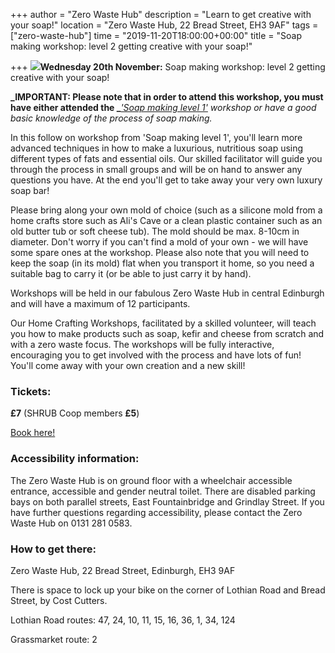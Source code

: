+++
author = "Zero Waste Hub"
description = "Learn to get creative with your soap!"
location = "Zero Waste Hub, 22 Bread Street, EH3 9AF"
tags = ["zero-waste-hub"]
time = "2019-11-20T18:00:00+00:00"
title = "Soap making workshop: level 2 getting creative with your soap!"

+++
**![](https://res.cloudinary.com/shrub-co-op/image/upload/v1571525055/shrubcoop.org/media/72676434_3703518886340371_6019844656202776576_n_sixocl.jpg)Wednesday 20th November:** Soap making workshop: level 2 getting creative with your soap!

**_IMPORTANT: Please note that in order to attend this workshop, you must have either attended the _**[_'Soap making level 1'_](https://www.shrubcoop.org/events/soap-making-workshop-level-1-making-a-basic-soap/) _workshop or have a good basic knowledge of the process of soap making._

In this follow on workshop from 'Soap making level 1', you'll learn more advanced techniques in how to make a luxurious, nutritious soap using different types of fats and essential oils. Our skilled facilitator will guide you through the process in small groups and will be on hand to answer any questions you have. At the end you'll get to take away your very own luxury soap bar!

Please bring along your own mold of choice (such as a silicone mold from a home crafts store such as Ali's Cave or a clean plastic container such as an old butter tub or soft cheese tub). The mold should be max. 8-10cm in diameter. Don't worry if you can't find a mold of your own - we will have some spare ones at the workshop. Please also note that you will need to keep the soap (in its mold) flat when you transport it home, so you need a suitable bag to carry it (or be able to just carry it by hand).

Workshops will be held in our fabulous Zero Waste Hub in central Edinburgh and will have a maximum of 12 participants.

Our Home Crafting Workshops, facilitated by a skilled volunteer, will teach you how to make products such as soap, kefir and cheese from scratch and with a zero waste focus. The workshops will be fully interactive, encouraging you to get involved with the process and have lots of fun! You'll come away with your own creation and a new skill!

### Tickets:

**£7** (SHRUB Coop members **£5**)

[Book here!](https://www.eventbrite.co.uk/e/soap-making-workshop-level-2-getting-creative-with-your-soap-tickets-77540077459 "https://www.eventbrite.co.uk/e/soap-making-workshop-level-2-getting-creative-with-your-soap-tickets-77540077459")

### Accessibility information:

The Zero Waste Hub is on ground floor with a wheelchair accessible entrance, accessible and gender neutral toilet. There are disabled parking bays on both parallel streets, East Fountainbridge and Grindlay Street. If you have further questions regarding accessibility, please contact the Zero Waste Hub on 0131 281 0583.

### How to get there:

Zero Waste Hub, 22 Bread Street, Edinburgh, EH3 9AF

There is space to lock up your bike on the corner of Lothian Road and Bread Street, by Cost Cutters.

Lothian Road routes: 47, 24, 10, 11, 15, 16, 36, 1, 34, 124

Grassmarket route: 2